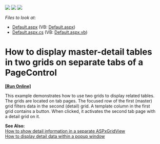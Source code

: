 <!-- default badges list -->
![](https://img.shields.io/endpoint?url=https://codecentral.devexpress.com/api/v1/VersionRange/128539521/13.1.4%2B)
[![](https://img.shields.io/badge/Open_in_DevExpress_Support_Center-FF7200?style=flat-square&logo=DevExpress&logoColor=white)](https://supportcenter.devexpress.com/ticket/details/E1285)
[![](https://img.shields.io/badge/📖_How_to_use_DevExpress_Examples-e9f6fc?style=flat-square)](https://docs.devexpress.com/GeneralInformation/403183)
<!-- default badges end -->
<!-- default file list -->
*Files to look at*:

* [Default.aspx](./CS/SeparateGridsOnTabPages/Default.aspx) (VB: [Default.aspx](./VB/SeparateGridsOnTabPages/Default.aspx))
* [Default.aspx.cs](./CS/SeparateGridsOnTabPages/Default.aspx.cs) (VB: [Default.aspx.vb](./VB/SeparateGridsOnTabPages/Default.aspx.vb))
<!-- default file list end -->
# How to display master-detail tables in two grids on separate tabs of a PageControl
<!-- run online -->
**[[Run Online]](https://codecentral.devexpress.com/e1285/)**
<!-- run online end -->


<p>This example demonstrates how to use two grids to display related tables. The grids are located on tab pages. The focused row of the first (master) grid filters data in the second (detail) grid. A template column in the first grid contains a button. When clicked, it activates the second tab page with a detail grid on it.</p><p><strong>See Also:</strong><br />
<a href="https://www.devexpress.com/Support/Center/p/E70">How to show detail information in a separate ASPxGridView</a><br />
<a href="https://www.devexpress.com/Support/Center/p/E2193">How to display detail data within a popup window</a></p>

<br/>


